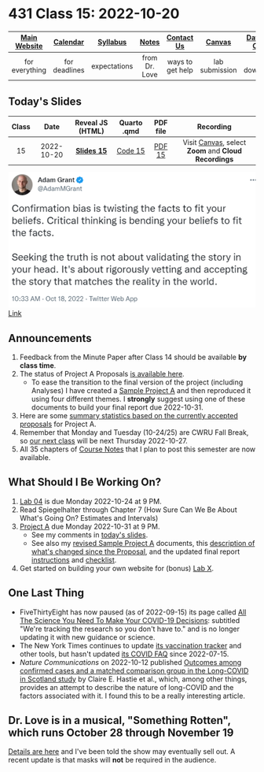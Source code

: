 # 431 Class 15: 2022-10-20

[Main Website](https://thomaselove.github.io/431-2022/) | [Calendar](https://thomaselove.github.io/431-2022/calendar.html) | [Syllabus](https://thomaselove.github.io/431-syllabus-2022/) | [Notes](https://thomaselove.github.io/431-notes/) | [Contact Us](https://thomaselove.github.io/431-2022/contact.html) | [Canvas](https://canvas.case.edu) | [Data and Code](https://github.com/THOMASELOVE/431-data)
:-----------: | :--------------: | :----------: | :---------: | :-------------: | :-----------: | :------------:
for everything | for deadlines | expectations | from Dr. Love | ways to get help | lab submission | for downloads

## Today's Slides

Class | Date | Reveal JS (HTML) | Quarto .qmd | PDF file | Recording
:---: | :--------: | :------: | :------: | :--------: | :-------------:
15 | 2022-10-20 | **[Slides 15](https://thomaselove.github.io/431-slides-2022/class15.html)** | [Code 15](https://thomaselove.github.io/431-slides-2022/class15.qmd) | [PDF 15](431%20Class%2015.pdf) | Visit [Canvas](https://canvas.case.edu/), select **Zoom** and **Cloud Recordings**

![](grant_2022-10-18.png) [Link](https://twitter.com/adammgrant/status/1582379253479354368)

## Announcements

1. Feedback from the Minute Paper after Class 14 should be available **by class time**.
2. The status of Project A Proposals [is available here](https://github.com/THOMASELOVE/431-classes-2022/blob/main/projectA/proposal_status.md).
    - To ease the transition to the final version of the project (including Analyses) I have created a [Sample Project A](https://thomaselove.github.io/431-projectA-2022/exampleC.html) and then reproduced it using four different themes. I **strongly** suggest using one of these documents to build your final report due 2022-10-31. 
3. Here are some [summary statistics based on the currently accepted proposals](https://github.com/THOMASELOVE/431-classes-2022/blob/main/projectA/proposal_status.md#some-summary-statistics-through-47-accepted-proposals) for Project A.
4. Remember that Monday and Tuesday (10-24/25) are CWRU Fall Break, so [our next class](https://github.com/THOMASELOVE/431-classes-2022/tree/main/class16) will be next Thursday 2022-10-27.
5. All 35 chapters of [Course Notes](https://thomaselove.github.io/431-notes/) that I plan to post this semester are now available.

## What Should I Be Working On?

1. [Lab 04](https://github.com/THOMASELOVE/431-labs-2022) is due Monday 2022-10-24 at 9 PM.
2. Read Spiegelhalter through Chapter 7 (How Sure Can We Be About What's Going On? Estimates and Intervals)
3. [Project A](https://thomaselove.github.io/431-projectA-2022/) due Monday 2022-10-31 at 9 PM. 
    - See my comments in [today's slides](https://thomaselove.github.io/431-slides-2022/class15.html).
    - See also my [revised Sample Project A](https://thomaselove.github.io/431-projectA-2022/exampleC.html) documents, this [description of what's changed since the Proposal](https://github.com/THOMASELOVE/431-classes-2022/blob/main/projectA/changes_from_proposal.md), and the updated final report [instructions](https://thomaselove.github.io/431-projectA-2022/report.html) and [checklist](https://thomaselove.github.io/431-projectA-2022/check_final.html).
4. Get started on building your own website for (bonus) [Lab X](https://github.com/THOMASELOVE/431-labs-2022/blob/main/labX.md).

## One Last Thing

- FiveThirtyEight has now paused (as of 2022-09-15) its page called [All The Science You Need To Make Your COVID-19 Decisions](https://projects.fivethirtyeight.com/covid-19-updates/): subtitled "We're tracking the research so you don't have to." and is no longer updating it with new guidance or science.
- The New York Times continues to update [its vaccination tracker](https://www.nytimes.com/interactive/2020/us/covid-19-vaccine-doses.html) and other tools, but hasn't updated [its COVID FAQ](https://www.nytimes.com/explain/2022/coronavirus-questions) since 2022-07-15.
- *Nature Communications* on 2022-10-12 published [Outcomes among confirmed cases and a matched comparison group in the Long-COVID in Scotland study](https://www.nature.com/articles/s41467-022-33415-5) by Claire E. Hastie et al., which, among other things, provides an attempt to describe the nature of long-COVID and the factors associated with it. I found this to be a really interesting article.

## Dr. Love is in a musical, "Something Rotten", which runs October 28 through November 19

[Details are here](https://github.com/THOMASELOVE/theater#theater) and I've been told the show may eventually sell out. A recent update is that masks will **not** be required in the audience.
